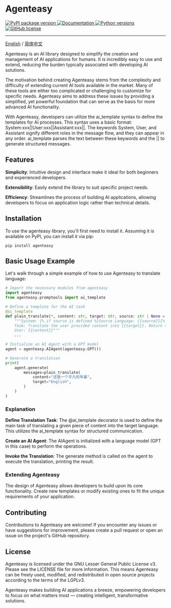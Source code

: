 # Agenteasy
<a href="https://pypi.org/project/agenteasy/">
    <img src="https://img.shields.io/pypi/v/agenteasy"
         alt="PyPI package version">
  </a>
<a href="https://dermartinli.github.io/agenteasy">
    <img src="https://img.shields.io/badge/-documentation-blue"
         alt="Documentation">
</a>
<a href="https://www.python.org">
    <img src="https://img.shields.io/pypi/pyversions/agenteasy"
         alt="Python versions">
</a>
<a href="https://github.com/derMartinLi/agenteasy/blob/main/LICENSE">
    <img src="https://img.shields.io/github/license/derMartinLi/agenteasy"
         alt="GitHub license">
  </a>
</p>

---

[English](./readme.md) / [简体中文](./readme_cn.md)

Agenteasy is an AI library designed to simplify the creation and management of AI applications for humans. It is incredibly easy to use and extend, reducing the burden typically associated with developing AI solutions.

The motivation behind creating Agenteasy stems from the complexity and difficulty of extending current AI tools available in the market. Many of these tools are either too complicated or challenging to customize for specific needs. Agenteasy aims to address these issues by providing a simplified, yet powerful foundation that can serve as the basis for more advanced AI functionality.

With Agenteasy, developers can utilize the ai_template syntax to define the templates for AI processes. This syntax uses a basic format: System:xxx||User:xxx||Assistant:xxx||. The keywords System, User, and Assistant signify different roles in the message flow, and they can appear in any order. ai_template parses the text between these keywords and the || to generate structured messages.

## Features
**Simplicity**: Intuitive design and interface make it ideal for both beginners and experienced developers.

**Extensibility**: Easily extend the library to suit specific project needs.

**Efficiency**: Streamlines the process of building AI applications, allowing developers to focus on application logic rather than technical details.

## Installation
To use the agenteasy library, you'll first need to install it. Assuming it is available on PyPI, you can install it via pip:
```
pip install agenteasy
```

## Basic Usage Example
Let's walk through a simple example of how to use Agenteasy to translate language:
``` python
# Import the necessary modules from agenteasy
import agenteasy
from agenteasy.promptools import ai_template

# Define a template for the AI task
@ai_template
def plain_translate(*, content: str, target: str, source: str | None = None):
    """System: {% if source is defined %}Source Language: {{source}}{% endif %}
    Task: Translate the user provided content into {{target}}. Return the translation only.||
    User: {{content}}"""
    ...

# Initialize an AI Agent with a GPT model
agent = agenteasy.AIAgent(agenteasy.GPT())

# Generate a translation
print(
    agent.generate(
        messages=plain_translate(
            content="这是一个平凡的早晨",
            target="English",
        )
    )
)
```
### Explanation
**Define Translation Task**: The @ai_template decorator is used to define the main task of translating a given piece of content into the target language. This utilizes the ai_template syntax for structured communication.

**Create an AI Agent**: The AIAgent is initialized with a language model (GPT in this case) to perform the operations.

**Invoke the Translation**: The generate method is called on the agent to execute the translation, printing the result.

### Extending Agenteasy
The design of Agenteasy allows developers to build upon its core functionality. Create new templates or modify existing ones to fit the unique requirements of your application.

## Contributing
Contributions to Agenteasy are welcome! If you encounter any issues or have suggestions for improvement, please create a pull request or open an issue on the project's GitHub repository.

## License
Agenteasy is licensed under the GNU Lesser General Public License v3. Please see the LICENSE file for more information. This means Agenteasy can be freely used, modified, and redistributed in open source projects according to the terms of the LGPLv3.

Agenteasy makes building AI applications a breeze, empowering developers to focus on what matters most — creating intelligent, transformative solutions.